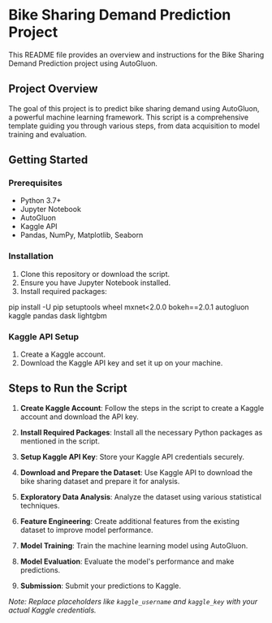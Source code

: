 # Bike Sharing Demand Prediction Project

This README file provides an overview and instructions for the Bike Sharing Demand Prediction project using AutoGluon.

## Project Overview

The goal of this project is to predict bike sharing demand using AutoGluon, a powerful machine learning framework. This script is a comprehensive template guiding you through various steps, from data acquisition to model training and evaluation.

## Getting Started

### Prerequisites

- Python 3.7+
- Jupyter Notebook
- AutoGluon
- Kaggle API
- Pandas, NumPy, Matplotlib, Seaborn

### Installation

1. Clone this repository or download the script.
2. Ensure you have Jupyter Notebook installed.
3. Install required packages:
   
pip install -U pip setuptools wheel mxnet<2.0.0 bokeh==2.0.1 autogluon kaggle pandas dask lightgbm

### Kaggle API Setup

1. Create a Kaggle account.
2. Download the Kaggle API key and set it up on your machine.

## Steps to Run the Script

1. **Create Kaggle Account**: Follow the steps in the script to create a Kaggle account and download the API key.

2. **Install Required Packages**: Install all the necessary Python packages as mentioned in the script.

3. **Setup Kaggle API Key**: Store your Kaggle API credentials securely.

4. **Download and Prepare the Dataset**: Use Kaggle API to download the bike sharing dataset and prepare it for analysis.

5. **Exploratory Data Analysis**: Analyze the dataset using various statistical techniques.

6. **Feature Engineering**: Create additional features from the existing dataset to improve model performance.

7. **Model Training**: Train the machine learning model using AutoGluon.

8. **Model Evaluation**: Evaluate the model's performance and make predictions.

9. **Submission**: Submit your predictions to Kaggle.

*Note: Replace placeholders like `kaggle_username` and `kaggle_key` with your actual Kaggle credentials.*
